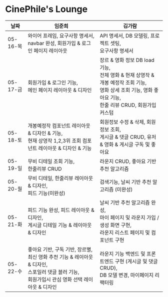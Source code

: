 # CinePhile's Lounge

| 날짜     | 임준희                                                                                                        | 김가람                                                                                                                                                                |
| -------- | ------------------------------------------------------------------------------------------------------------- | --------------------------------------------------------------------------------------------------------------------------------------------------------------------- |
| 05-16-목 | 와이어 프레임, 요구사항 명세서, <br> navbar 완성, 회원가입 & 로그인 페이지 레이아웃                           | API 명세서, DB 모델링, 프로젝트 셋팅, <br> 요구사항 명세서                                                                                                            |
| 05-17-금 | 회원가입 & 로그인 기능,<br> 메인 페이지 레이아웃 & 디자인                                                     | 장르 & 영화 정보 DB load 기능, <br> 전체 영화 & 현재 상영작 & 개봉 예정작 조회 기능, <br> 영화 상세 조회 기능, 영화 좋아요 기능, <br> 한줄 리뷰 CRUD, 회원가입 커스텀 |
| 05-18-토 | 개봉예정작 컴포넌트 레이아웃 & 디자인 & 기능, <br> 현재 상영작 1,2,3위 조회 컴포넌트 레이아웃 & 디자인 & 기능 | 회원정보 수정 & 삭제, 회원 정보 조회, <br> 게시글 & 댓글 CRUD, 유저 & 영화 & 게시글 구독 및 좋아요                                                                    |
| 05-19-일 | 무비 디테일 조회 기능, <br> 한줄리뷰 CRUD                                                                     | 라운지 CRUD, 좋아요 기반 추천 알고리즘                                                                                                                                |
| 05-20-월 | 무비 디테일, 한줄리뷰 레이아웃 & 디자인, <br>피드 기능(미완성)                                                | 검색기능, 날씨 기반 추천 알고리즘 (미완성)                                                                                                                            |
| 05-21-화 | 피드 기능 완성, 피드 레이아웃 & 디자인, <br> 게시글 디테일 기능 & 레이아웃 & 디자인                           | 날씨 기반 추천 알고리즘 완성, <br> 마이 페이지 및 라운지 가입 / 생성 화면 구현, <br> 라운지 리스트 페이지 및 컴포넌트 구현                                            |
| 05-22-수 | 좋아요 기반, 구독 기반, 장르별, 최신 영화 추천 기능 & 레이아웃 & 디자인, <br> 스포일러 댓글 블러 기능, <br> 회원가입시 관심 영화 선택 레이아웃 & 디자인 | 라운지 기능 백엔드 및 프론트엔드 구현 (게시글 및 댓글 CRUD), <br> DB 모델 변경, 마이페이지 리팩터링                                                                   |
